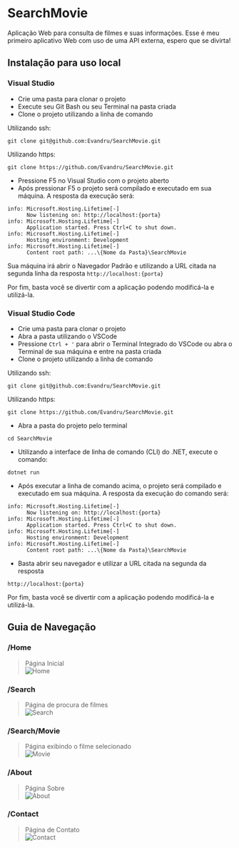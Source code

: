 # SearchMovie

Aplicação Web para consulta de filmes e suas informações.
Esse é meu primeiro aplicativo Web com uso de uma API externa, espero que se divirta!

## Instalação para uso local

### Visual Studio

- Crie uma pasta para clonar o projeto
- Execute seu Git Bash ou seu Terminal na pasta criada
- Clone o projeto utilizando a linha de comando 

Utilizando ssh:
```
git clone git@github.com:Evandru/SearchMovie.git
```

Utilizando https:
```
git clone https://github.com/Evandru/SearchMovie.git
```

- Pressione F5 no Visual Studio com o projeto aberto
- Após pressionar F5 o projeto será compilado e executado em sua máquina. A resposta da execução será:
```
info: Microsoft.Hosting.Lifetime[-]
      Now listening on: http://localhost:{porta}
info: Microsoft.Hosting.Lifetime[-]
      Application started. Press Ctrl+C to shut down.
info: Microsoft.Hosting.Lifetime[-]
      Hosting environment: Development
info: Microsoft.Hosting.Lifetime[-]
      Content root path: ...\{Nome da Pasta}\SearchMovie
```

Sua máquina irá abrir o Navegador Padrão e utilizando a URL citada na segunda linha da resposta `http://localhost:{porta}`

Por fim, basta você se divertir com a aplicação podendo modificá-la e utilizá-la.

### Visual Studio Code

- Crie uma pasta para clonar o projeto
- Abra a pasta utilizando o VSCode
- Pressione `Ctrl + '` para abrir o Terminal Integrado do VSCode ou abra o Terminal de sua máquina e entre na pasta criada
- Clone o projeto utilizando a linha de comando 

Utilizando ssh:
```
git clone git@github.com:Evandru/SearchMovie.git
```

Utilizando https:
```
git clone https://github.com/Evandru/SearchMovie.git
```

- Abra a pasta do projeto pelo terminal
```
cd SearchMovie
```

- Utilizando a interface de linha de comando (CLI) do .NET, execute o comando:
```
dotnet run
```

- Após executar a linha de comando acima, o projeto será compilado e executado em sua máquina. A resposta da execução do comando será:
```
info: Microsoft.Hosting.Lifetime[-]
      Now listening on: http://localhost:{porta}
info: Microsoft.Hosting.Lifetime[-]
      Application started. Press Ctrl+C to shut down.
info: Microsoft.Hosting.Lifetime[-]
      Hosting environment: Development
info: Microsoft.Hosting.Lifetime[-]
      Content root path: ...\{Nome da Pasta}\SearchMovie
```

- Basta abrir seu navegador e utilizar a URL citada na segunda da resposta
```
http://localhost:{porta}
```

Por fim, basta você se divertir com a aplicação podendo modificá-la e utilizá-la.

## Guia de Navegação

### /Home
> Página Inicial <br/>
![Home](https://github.com/Evandru/SearchMovie/assets/85965657/0df87f57-4f75-4d18-9964-03b161826590) <br/>

### /Search
> Página de procura de filmes <br/>
![Search](https://github.com/Evandru/SearchMovie/assets/85965657/47bf9cf0-ea10-41db-aefc-a8ac7cbe71d6) <br/>

### /Search/Movie
> Página exibindo o filme selecionado <br/>
![Movie](https://github.com/Evandru/SearchMovie/assets/85965657/e8fb967b-f186-4971-9052-18a3e694ac6b) <br/>

### /About
> Página Sobre <br/>
![About](https://github.com/Evandru/SearchMovie/assets/85965657/372bbeae-c348-4e64-83b6-be114c7404d6) <br/>

### /Contact
> Página de Contato <br/>
![Contact](https://github.com/Evandru/SearchMovie/assets/85965657/384bf9d5-3150-4dd4-a9fb-8b13041bb4bb) <br/>
